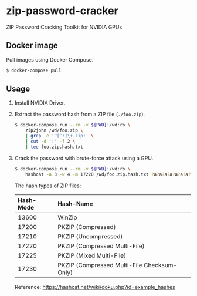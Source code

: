 zip-password-cracker
====================

ZIP Password Cracking Toolkit for NVIDIA GPUs

Docker image
------------

Pull images using Docker Compose.

```sh
$ docker-compose pull
```

Usage
-----

1.  Install NVIDIA Driver.

2.  Extract the password hash from a ZIP file (`./foo.zip`).

    ```sh
    $ docker-compose run --rm -v ${PWD}:/wd:ro \
        zip2john /wd/foo.zip \
        | grep -e '^[^:]\+.zip:' \
        | cut -d ':' -f 2 \
        | tee foo.zip.hash.txt
    ```

3.  Crack the password with brute-force attack using a GPU.

    ```sh
    $ docker-compose run --rm -v ${PWD}:/wd:ro \
        hashcat -a 3 -w 4 -m 17220 /wd/foo.zip.hash.txt ?a?a?a?a?a?a?a?a
    ```

    The hash types of ZIP files:

    | Hash-Mode | Hash-Name                                   |
    |:----------|:--------------------------------------------|
    | 13600     | WinZip                                      |
    | 17200     | PKZIP (Compressed)                          |
    | 17210     | PKZIP (Uncompressed)                        |
    | 17220     | PKZIP (Compressed Multi-File)               |
    | 17225     | PKZIP (Mixed Multi-File)                    |
    | 17230     | PKZIP (Compressed Multi-File Checksum-Only) |

    Reference: https://hashcat.net/wiki/doku.php?id=example_hashes
